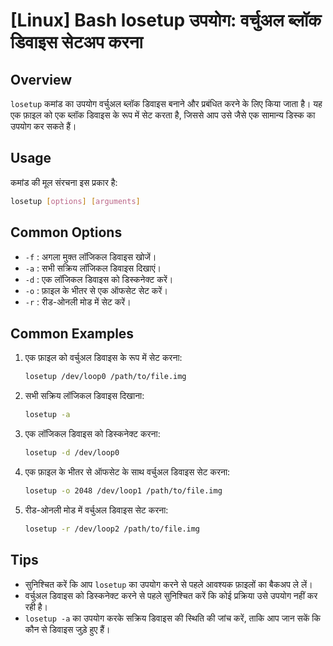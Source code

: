 # [Linux] Bash losetup उपयोग: वर्चुअल ब्लॉक डिवाइस सेटअप करना

## Overview
`losetup` कमांड का उपयोग वर्चुअल ब्लॉक डिवाइस बनाने और प्रबंधित करने के लिए किया जाता है। यह एक फ़ाइल को एक ब्लॉक डिवाइस के रूप में सेट करता है, जिससे आप उसे जैसे एक सामान्य डिस्क का उपयोग कर सकते हैं।

## Usage
कमांड की मूल संरचना इस प्रकार है:
```bash
losetup [options] [arguments]
```

## Common Options
- `-f` : अगला मुक्त लॉजिकल डिवाइस खोजें।
- `-a` : सभी सक्रिय लॉजिकल डिवाइस दिखाएं।
- `-d` : एक लॉजिकल डिवाइस को डिस्कनेक्ट करें।
- `-o` : फ़ाइल के भीतर से एक ऑफसेट सेट करें।
- `-r` : रीड-ओनली मोड में सेट करें।

## Common Examples
1. एक फ़ाइल को वर्चुअल डिवाइस के रूप में सेट करना:
   ```bash
   losetup /dev/loop0 /path/to/file.img
   ```

2. सभी सक्रिय लॉजिकल डिवाइस दिखाना:
   ```bash
   losetup -a
   ```

3. एक लॉजिकल डिवाइस को डिस्कनेक्ट करना:
   ```bash
   losetup -d /dev/loop0
   ```

4. एक फ़ाइल के भीतर से ऑफसेट के साथ वर्चुअल डिवाइस सेट करना:
   ```bash
   losetup -o 2048 /dev/loop1 /path/to/file.img
   ```

5. रीड-ओनली मोड में वर्चुअल डिवाइस सेट करना:
   ```bash
   losetup -r /dev/loop2 /path/to/file.img
   ```

## Tips
- सुनिश्चित करें कि आप `losetup` का उपयोग करने से पहले आवश्यक फ़ाइलों का बैकअप ले लें।
- वर्चुअल डिवाइस को डिस्कनेक्ट करने से पहले सुनिश्चित करें कि कोई प्रक्रिया उसे उपयोग नहीं कर रही है।
- `losetup -a` का उपयोग करके सक्रिय डिवाइस की स्थिति की जांच करें, ताकि आप जान सकें कि कौन से डिवाइस जुड़े हुए हैं।